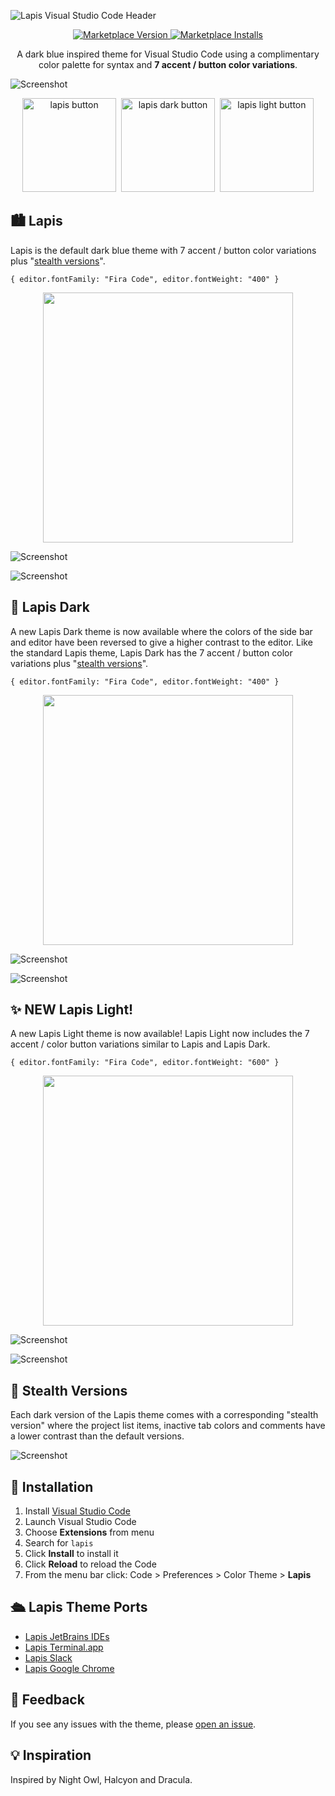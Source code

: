 ![Lapis Visual Studio Code Header](https://raw.githubusercontent.com/aslbarnett/lapis-vscode/main/images/header.jpg)

<p align="center">
  <a href="https://marketplace.visualstudio.com/items?itemName=AlexBarnett.lapis-vscode">
    <img alt="Marketplace Version" src="https://img.shields.io/visual-studio-marketplace/v/AlexBarnett.lapis-vscode?label=Version&color=83ABFC&labelColor=1B1F27&style=for-the-badge&logo=github">
  </a>

  <a href="https://marketplace.visualstudio.com/items?itemName=AlexBarnett.lapis-vscode">
    <img alt="Marketplace Installs" src="https://img.shields.io/visual-studio-marketplace/i/AlexBarnett.lapis-vscode?label=Installs&color=D483FC&labelColor=1B1F27&style=for-the-badge&logo=visualstudio">
  </a>

  <p align="center">A dark blue inspired theme for Visual Studio Code using a complimentary color palette for syntax and <strong>7 accent / button color variations</strong>.</p>
</p>

![Screenshot](images/lapis-variations.jpg)

<p>

<p align="center">
  <a href="#lapis"><img style="width: 150px" alt="lapis button" src="https://raw.githubusercontent.com/aslbarnett/lapis-vscode/main/images/lapis-button.png"></a>&nbsp;&nbsp;<a href="#lapis-dark"><img style="width: 150px" alt="lapis dark button" src="https://raw.githubusercontent.com/aslbarnett/lapis-vscode/main/images/lapis-dark-button.png"></a>&nbsp;&nbsp;<a href="#new-lapis-light"><img style="width: 150px" alt="lapis light button" src="https://raw.githubusercontent.com/aslbarnett/lapis-vscode/main/images/lapis-light-button.png"></a>
</p>

## 🏙 Lapis

Lapis is the default dark blue theme with 7 accent / button color variations plus "<a href="#stealth-versions">stealth versions</a>".

`{ editor.fontFamily: "Fira Code", editor.fontWeight: "400" }`

<div align="center">

<img width="400px" src="https://raw.githubusercontent.com/aslbarnett/lapis-vscode/main/images/lapis-palette.png">

</div>

![Screenshot](https://raw.githubusercontent.com/aslbarnett/lapis-vscode/main/images/demo.jpg)

![Screenshot](https://raw.githubusercontent.com/aslbarnett/lapis-vscode/main/images/tab-variations.png)

## 🌌 Lapis Dark

A new Lapis Dark theme is now available where the colors of the side bar and editor have been reversed to give a higher contrast to the editor. Like the standard Lapis theme, Lapis Dark has the 7 accent / button color variations plus "<a href="#stealth-versions">stealth versions</a>".

`{ editor.fontFamily: "Fira Code", editor.fontWeight: "400" }`

<div align="center">

<img width="400px" src="https://raw.githubusercontent.com/aslbarnett/lapis-vscode/main/images/lapis-dark-palette.png">

</div>

![Screenshot](https://raw.githubusercontent.com/aslbarnett/lapis-vscode/main/images/lapis-dark-index.png)

![Screenshot](https://raw.githubusercontent.com/aslbarnett/lapis-vscode/main/images/dark-tab-variations.png)

## ✨ NEW Lapis Light!

A new Lapis Light theme is now available! Lapis Light now includes the 7 accent / color button variations similar to Lapis and Lapis Dark.

`{ editor.fontFamily: "Fira Code", editor.fontWeight: "600" }`

<div align="center">

<img width="400px" src="https://raw.githubusercontent.com/aslbarnett/lapis-vscode/main/images/lapis-light-palette.png">

</div>

![Screenshot](https://raw.githubusercontent.com/aslbarnett/lapis-vscode/main/images/demo-light.jpg)

![Screenshot](https://raw.githubusercontent.com/aslbarnett/lapis-vscode/main/images/light-tab-variations.png)

## 🥋 Stealth Versions

Each dark version of the Lapis theme comes with a corresponding "stealth version" where the project list items, inactive tab colors and comments have a lower contrast than the default versions.

![Screenshot](https://raw.githubusercontent.com/aslbarnett/lapis-vscode/main/images/lapis-index-stealth.png)

## 🚀 Installation

1.  Install [Visual Studio Code](https://code.visualstudio.com/)
2.  Launch Visual Studio Code
3.  Choose **Extensions** from menu
4.  Search for `lapis`
5.  Click **Install** to install it
6.  Click **Reload** to reload the Code
7.  From the menu bar click: Code > Preferences > Color Theme > **Lapis**

## 🛳 Lapis Theme Ports

- [Lapis JetBrains IDEs](https://plugins.jetbrains.com/plugin/20171-lapis)
- [Lapis Terminal.app](https://github.com/aslbarnett/lapis-theme-terminal-app)
- [Lapis Slack](https://github.com/aslbarnett/lapis-theme-slack)
- [Lapis Google Chrome](https://chrome.google.com/webstore/detail/lapis-chrome-theme/hmcmhgomamidaaodladnploplghibodb)

## 📝 Feedback

If you see any issues with the theme, please [open an issue](https://github.com/aslbarnett/lapis-vscode/issues).

## 💡 Inspiration

Inspired by Night Owl, Halcyon and Dracula.
